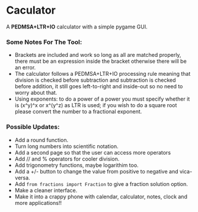 # Caculator
A **PEDMSA+LTR+IO** calculator with a simple pygame GUI.

### Some Notes For The Tool:
- Brackets are included and work so long as all are matched properly, there must be an expression inside the bracket otherwise there will be an error.
- The calculator follows a PEDMSA+LTR+IO processing rule meaning that division is checked before subtraction and subtraction is checked before addition, it still goes left-to-right and inside-out so no need to worry about that.
- Using exponents: to do a power of a power you must specify whether it is (x^y)^x or x^(y^z) as LTR is used; if you wish to do a square root please convert the number to a fractional exponent.
### Possible Updates:
- Add a round function.
- Turn long numbers into scientific notation.
- Add a second page so that the user can access more operators
- Add // and % operators for cooler division.
- Add trigonometry functions, maybe logarithim too.
- Add a +/- button to change the value from positive to negative and vica-versa.
- Add `from fractions import Fraction` to give a fraction solution option.
- Make a cleaner interface.
- Make it into a crappy phone with calendar, calculator, notes, clock and more applications!!
